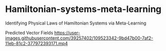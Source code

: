 # Hamiltonian-systems-meta-learning
Identifying Physical Laws of Hamiltonian Systems via Meta-Learning

Predicted Vector Fields
https://user-images.githubusercontent.com/39257402/109523342-9bd47b00-7af2-11eb-81c2-377972393171.mp4

